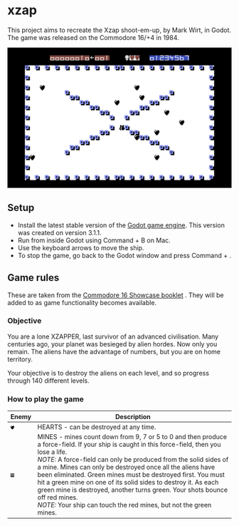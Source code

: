 # xzap

This project aims to recreate the Xzap shoot-em-up, by Mark Wirt, in Godot. The game was released on the Commodore 16/+4 in 1984.

![Screenshot of a ship, level layout and an enemy](./Xzap.png)

## Setup

* Install the latest stable version of the [Godot game engine](https://godotengine.org/). This version was created on version 3.1.1.
* Run from inside Godot using Command + B on Mac.
* Use the keyboard arrows to move the ship.
* To stop the game, go back to the Godot window and press Command + .

## Game rules

These are taken from the [Commodore 16 Showcase booklet](http://plus4world.powweb.com/publications/The_Commodore_16_Showcase_Booklet) . They will be added to as game functionality becomes available.

### Objective

You are a lone XZAPPER, last survivor of an advanced civilisation. Many centuries ago, your planet was besieged by alien hordes. Now only you remain. The aliens have the advantage of numbers, but you are on home territory.

Your objective is to destroy the aliens on each level, and so progress through 140 different levels.

### How to play the game

|Enemy|Description|
|---|---|
|![Heart](./enemies/heart/heart1.png)|HEARTS - can be destroyed at any time.|
|![Mine](./enemies/mine/graphics/mine.png)|MINES - mines count down from 9, 7 or 5 to 0 and then produce a force-field. If your ship is caught in this force-field, then you lose a life.<br>*NOTE:* A force-field can only be produced from the solid sides of a mine. Mines can only be destroyed once all the aliens have been eliminated. Green mines must be destroyed first. You must hit a green mine on one of its solid sides to destroy it. As each green mine is destroyed, another turns green. Your shots bounce off red mines.<br>*NOTE:* Your ship can touch the red mines, but not the green mines.|
